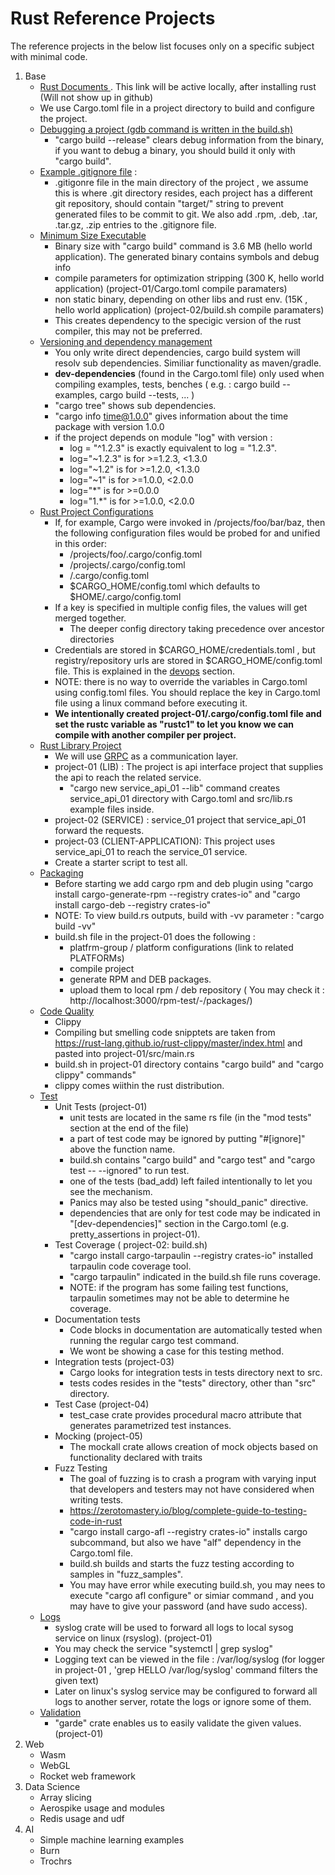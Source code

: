 # Rust Reference Projects
The reference projects in the below list focuses only on a specific subject with minimal code.

1. Base
    - [ Rust Documents ](../rust/share/doc/). This link will be active locally, after installing rust (Will not show up in github)
    - We use Cargo.toml file in a project directory to build and configure the project.
    - [ Debugging a project (gdb command is written in the build.sh) ](./01.base-debug)
         - "cargo build --release" clears debug information from the binary, if you want to debug a binary, you should build it only with "cargo build".
    - [ Example .gitignore file](./01.base-debug/project-01/gitignore_example) : 
         - .gitigonre file in the main directory of the project ,  we assume this is where .git directory resides, each project has a different git repository, should contain "target/" string to prevent generated files to be commit to git. We also add .rpm, .deb, .tar, .tar.gz, .zip entries to the .gitignore file.
    - [Minimum Size Executable](./01.base-minimum_sized_executable) 
         - Binary size with "cargo build" command is 3.6 MB (hello world application). The generated binary contains symbols and debug info
         - compile parameters for optimization stripping (300 K, hello world application) (project-01/Cargo.toml compile paramaters)
         - non static binary, depending on other libs and rust env. (15K , hello world application) (project-02/build.sh compile paramaters)         
         - This creates dependency to the specigic version of the rust compiler, this may not be preferred.
    - [Versioning and dependency management](./01.base-versioning_and_dependency_management) 
         - You only write direct dependencies, cargo build system will resolv sub dependencies. Similiar functionality as maven/gradle.
         - **dev-dependencies** (found in the Cargo.toml file) only used when compiling examples, tests, benches ( e.g. : cargo build --examples, cargo build --tests, ... )
         - "cargo tree" shows sub dependencies.
         - "cargo info time@1.0.0" gives information about the time package with version 1.0.0
         - if the project  depends on module "log" with version :
             - log = "^1.2.3" is exactly equivalent to log = "1.2.3".
             - log="~1.2.3"  is for  >=1.2.3, <1.3.0
             - log="~1.2"  is for  >=1.2.0,  <1.3.0
             - log="~1"  is for  >=1.0.0,  <2.0.0
             - log="*"  is for  >=0.0.0
             - log="1.*"  is for  >=1.0.0,  <2.0.0
    - [Rust Project Configurations](./01.base-rust_project_configurations)
         - If, for example, Cargo were invoked in /projects/foo/bar/baz, then the following configuration files would be probed for and unified in this order:
             - /projects/foo/.cargo/config.toml
             - /projects/.cargo/config.toml
             - /.cargo/config.toml
             - $CARGO_HOME/config.toml which defaults to $HOME/.cargo/config.toml
        - If a key is specified in multiple config files, the values will get merged together. 
             - The deeper config directory taking precedence over ancestor directories
        - Credentials are stored in $CARGO_HOME/credentials.toml , but registry/repository urls are stored in $CARGO_HOME/config.toml file. This is explained in the [devops](../devops) section.
        - NOTE: there is no way to override the variables in Cargo.toml using config.toml files. You should replace the key in Cargo.toml file using a linux command before executing it.
        - **We intentionally created project-01/.cargo/config.toml file and set the rustc variable as "rustc1" to let you know we can compile with another compiler per project.**
    - [Rust Library Project](./01.base-rust_lib)
        - We will use [GRPC](https://github.com/hyperium/tonic/tree/master/examples) as a communication layer.
        - project-01 (LIB) : The project is api interface project that supplies the api to reach the related service.
            - "cargo new service_api_01 --lib" command creates service_api_01 directory with Cargo.toml and src/lib.rs example files inside.
        - project-02 (SERVICE) :  service_01 project that service_api_01 forward the requests.
        - project-03 (CLIENT-APPLICATION):  This project uses service_api_01 to reach the service_01 service.
        - Create a starter script to test all.
    - [ Packaging ](./01.base-packaging)
        - Before starting we add  cargo rpm and deb plugin using "cargo install cargo-generate-rpm --registry crates-io"  and "cargo install cargo-deb --registry crates-io"
        - NOTE: To view build.rs outputs, build with -vv parameter : "cargo build -vv"
        - build.sh file in the project-01 does the following :
             - platfrm-group / platform configurations (link to related PLATFORMs)
             - compile project
             - generate RPM and DEB packages.
             - upload them to local rpm / deb repository ( You may check it : http://localhost:3000/rpm-test/-/packages/) 
    - [ Code Quality ](./01.base-code_quality)
        - Clippy
        - Compiling but smelling code snipptets are taken from https://rust-lang.github.io/rust-clippy/master/index.html and pasted into project-01/src/main.rs
        - build.sh in project-01 directory contains "cargo build" and "cargo clippy" commands"
        - clippy comes wiithin the rust distribution.
    - [ Test ](./01.base-test)
        - Unit Tests (project-01)
            - unit tests are located in the same rs file (in the "mod tests" section at the end of the file)
            - a part of test code may be ignored by putting "#[ignore]" above the function name. 
            - build.sh contains "cargo build" and "cargo test" and "cargo test -- --ignored" to run test.
            - one of the tests (bad_add) left failed intentionally to let you see the mechanism.
            - Panics may also be tested using "should_panic" directive.
            - dependencies that are only for test code may be indicated in "[dev-dependencies]"  section in the Cargo.toml (e.g. pretty_assertions in project-01).
        - Test Coverage ( project-02: build.sh)
            - "cargo install cargo-tarpaulin --registry crates-io" installed tarpaulin code coverage tool.
            - "cargo tarpaulin" indicated in the build.sh file runs coverage. 
            - NOTE: if the program has some failing test functions, tarpaulin sometimes may not be able to determine he coverage.
        - Documentation tests 
            - Code blocks in documentation are automatically tested when running the regular cargo test command.
            - We wont be showing a case for this testing method.
        - Integration tests (project-03)
            - Cargo looks for integration tests in tests directory next to src.
            - tests codes resides in the "tests" directory, other than "src" directory.
        - Test Case (project-04)
            - test_case crate provides procedural macro attribute that generates parametrized test instances.
        - Mocking (project-05)
            - The mockall crate allows creation of mock objects based on functionality declared with traits 
        - Fuzz Testing
            - The goal of fuzzing is to crash a program with varying input that developers and testers may not have considered when writing tests.
            - https://zerotomastery.io/blog/complete-guide-to-testing-code-in-rust
            - "cargo install cargo-afl --registry crates-io" installs cargo subcommand, but also we have "alf" dependency in the Cargo.toml file.
            - build.sh builds and starts the fuzz testing according to samples in "fuzz_samples".
            - You may have error while executing build.sh, you may nees to execute "cargo afl configure" or simiar command , and you may have to give your password (and have sudo access).
    - [ Logs ](./01.base-logging)
        - syslog crate will be used to forward all logs to local sysog service on linux (rsyslog). (project-01)
        - You may check the service "systemctl | grep syslog"
        - Logging text can be viewed in the file : /var/log/syslog (for logger in project-01 , 'grep HELLO /var/log/syslog' command filters the given text)
        - Later on linux's syslog service may be configured to forward all logs to another server, rotate the logs or ignore some of them.
    - [ Validation ](./01.base-validation)
        - "garde" crate enables us to easily validate the given values. (project-01)
2. Web
    - Wasm 
    - WebGL
    - Rocket web framework
3. Data Science
    - Array slicing 
    - Aerospike usage and modules
    - Redis usage and udf 
4. AI
    - Simple machine learning examples
    - Burn 
    - Trochrs

